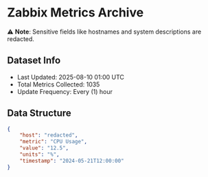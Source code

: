 # Zabbix Metrics Archive

⚠️ **Note**: Sensitive fields like hostnames and system descriptions are redacted.

## Dataset Info
- Last Updated: 2025-08-10 01:00 UTC
- Total Metrics Collected: 1035
- Update Frequency: Every (1) hour

## Data Structure
```json
{
    "host": "redacted",
    "metric": "CPU Usage",
    "value": "12.5",
    "units": "%",
    "timestamp": "2024-05-21T12:00:00"
}
```
